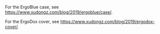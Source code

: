 For the ErgoBlue case, see https://www.xudongz.com/blog/2019/ergoblue/case/.

For the ErgoDox cover, see https://www.xudongz.com/blog/2019/ergodox-cover/.
